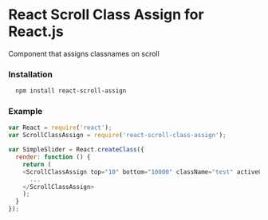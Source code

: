 # React Scroll Class Assign for React.js
Component that assigns classnames on scroll

### Installation
```bash
  npm install react-scroll-assign
```

### Example
```js
var React = require('react');
var ScrollClassAssign = require('react-scroll-class-assign');

var SimpleSlider = React.createClass({
  render: function () {
    return (
    <ScrollClassAssign top="10" bottom="10000" className="test" activeClass="active">
      ...
    </ScrollClassAssign>
    );
  }
});
```